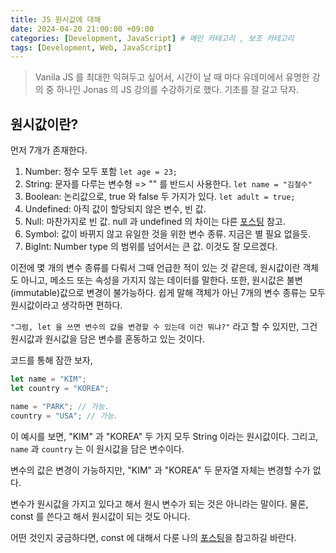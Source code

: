 ```yaml
---
title: JS 원시값에 대해
date: 2024-04-20 21:00:00 +09:00
categories: [Development, JavaScript] # 메인 카테고리 , 보조 카테고리
tags: [Development, Web, JavaScript]
---
```


> Vanila JS 를 최대한 익혀두고 싶어서,
> 시간이 날 때 마다 유데미에서 유명한 강의 중 하나인 Jonas 의 JS 강의를 수강하기로 했다.
> 기초를 잘 갈고 닦자.

## 원시값이란?

먼저 7개가 존재한다.

1. Number: 정수 모두 포함 `let age = 23;`
2. String: 문자를 다루는 변수형 => "" 를 반드시 사용한다. `let name = "김철수"`
3. Boolean: 논리값으로, true 와 false 두 가지가 있다. `let adult = true;`
4. Undefined: 아직 값이 할당되지 않은 변수, 빈 값.
5. Null: 마찬가지로 빈 값. null 과 undefined 의 차이는 다른 [포스팅][1] 참고.
6. Symbol: 값이 바뀌지 않고 유일한 것을 위한 변수 종류. 지금은 별 필요 없을듯.
7. BigInt: Number type 의 범위를 넘어서는 큰 값. 이것도 잘 모르겠다.

이전에 몇 개의 변수 종류를 다뤄서 그때 언급한 적이 있는 것 같은데,
원시값이란 객체도 아니고, 메소드 또는 속성을 가지지 않는 데이터를 말한다.
또한, 원시값은 불변(immutable)값으로 변경이 불가능하다.
쉽게 말해 객체가 아닌 7개의 변수 종류는 모두 원시값이라고 생각하면 편하다.

`"그럼, let 을 쓰면 변수의 값을 변경할 수 있는데 이건 뭐냐?"`
라고 할 수 있지만, 그건 원시값과 원시값을 담은 변수를 혼동하고 있는 것이다.

코드를 통해 잠깐 보자,

```javascript
let name = "KIM";
let country = "KOREA";

name = "PARK"; // 가능.
country = "USA"; // 가능.
```

이 예시를 보면, "KIM" 과 "KOREA" 두 가지 모두 String 이라는 원시값이다.
그리고, `name` 과 `country` 는 이 원시값을 담은 변수이다.

변수의 값은 변경이 가능하지만, "KIM" 과 "KOREA" 두 문자열 자체는 변경할 수가 없다.

변수가 원시값을 가지고 있다고 해서 원시 변수가 되는 것은 아니라는 말이다.
물론, const 를 쓴다고 해서 원시값이 되는 것도 아니다.

어떤 것인지 궁금하다면, const 에 대해서 다룬 나의 [포스팅][2]을 참고하길 바란다.

[1]: https://kybaq.github.io/posts/js-null-undefined-NaN/
[2]: https://kybaq.github.io/posts/JS-const/
